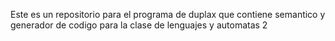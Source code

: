 Este es un repositorio para el programa de duplax que contiene
semantico y generador de codigo para la clase de
lenguajes y automatas 2
